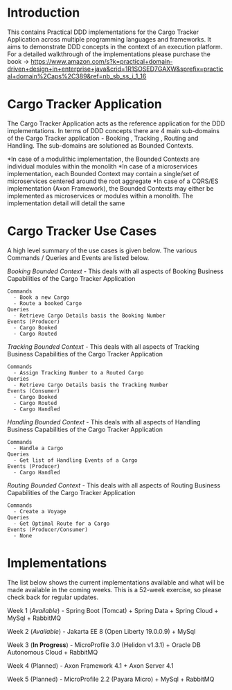 # Introduction

This contains Practical DDD implementations for the Cargo Tracker Application across multiple programming languages and frameworks. It aims to demonstrate DDD concepts in the context of an execution platform. For a detailed walkthrough of the implementations please purchase the book -> https://www.amazon.com/s?k=practical+domain-driven+design+in+enterprise+java&crid=1R1SOSED7GAXW&sprefix=practical+domain%2Caps%2C389&ref=nb_sb_ss_i_1_16

# Cargo Tracker Application

The Cargo Tracker Application acts as the reference application for the DDD implementations. In terms of DDD concepts there are 4 main sub-domains of the Cargo Tracker application - Booking , Tracking , Routing and Handling. The sub-domains are solutioned as Bounded Contexts.

  *In case of a modulithic implementation, the Bounded Contexts are individual modules within the monolith
  *In case of a microservices implementation, each Bounded Context may contain a single/set of microservices centered around the root aggregate
  *In case of a CQRS/ES implementation (Axon Framework), the Bounded Contexts may either be implemented as microservices or modules within a monolith. The implementation detail will detail the same
  
 # Cargo Tracker Use Cases
  
  A high level summary of the use cases is given below. The various Commands / Queries and Events are listed below.
  
  *Booking Bounded Context* - This deals with all aspects of Booking Business Capabilities of the Cargo Tracker Application
  
    Commands
      - Book a new Cargo
      - Route a booked Cargo
    Queries
      - Retrieve Cargo Details basis the Booking Number
    Events (Producer)
      - Cargo Booked
      - Cargo Routed
  
  
  *Tracking Bounded Context* - This deals with all aspects of Tracking Business Capabilities of the Cargo Tracker Application
  
    Commands
      - Assign Tracking Number to a Routed Cargo
    Queries
      - Retrieve Cargo Details basis the Tracking Number
    Events (Consumer)
      - Cargo Booked
      - Cargo Routed
      - Cargo Handled
      
   *Handling Bounded Context* - This deals with all aspects of Handling Business Capabilities of the Cargo Tracker Application
  
    Commands
      - Handle a Cargo
    Queries
      - Get list of Handling Events of a Cargo
    Events (Producer)
      - Cargo Handled
      
   *Routing Bounded Context* - This deals with all aspects of Routing Business Capabilities of the Cargo Tracker Application
  
    Commands
      - Create a Voyage
    Queries
      - Get Optimal Route for a Cargo
    Events (Producer/Consumer)
      - None

# Implementations

The list below shows the current implementations available and what will be made available in the coming weeks. This is a 52-week exercise, so please check back for regular updates. 

Week 1 (*Available*) - Spring Boot (Tomcat) + Spring Data + Spring Cloud + MySql + RabbitMQ 

Week 2 (*Available*) - Jakarta EE 8 (Open Liberty 19.0.0.9) + MySql

Week 3 (**In Progress**) - MicroProfile 3.0 (Helidon v1.3.1) + Oracle DB Autonomous Cloud + RabbitMQ

Week 4 (Planned) - Axon Framework 4.1  + Axon Server 4.1

Week 5 (Planned) - MicroProfile 2.2 (Payara Micro) + MySql + RabbitMQ



